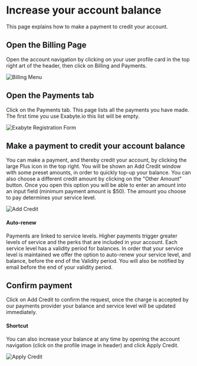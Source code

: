 <!-- DB -->
# Increase your account balance
This page explains how to make a payment to credit your account.

## Open the Billing Page
Open the account navigation by clicking on your user profile card in the top right art of the header, then click on Billing and Payments.

![Billing Menu](/images/BillingsMenuItem.png "Billing Menu Item")

## Open the Payments tab
Click on the Payments tab. This page lists all the payments you have made. The first time you use Exabyte.io this list will be empty.

![Exabyte Registration Form](/images/Payments.png "Payments")

## Make a payment to credit your account balance
You can make a payment, and thereby credit your account, by clicking the large Plus icon in the top right. You will be shown an Add Credit window with some preset amounts, in order to quickly top-up your balance. You can also choose a different credit amount by clicking on the "Other Amount" button. Once you open this option you will be able to enter an amount into an input field (minimum payment amount is $50). The amount you choose to pay determines your service level.

![Add Credit](/images/AddCredit.png "Add Credit")

#### Auto-renew
Payments are linked to service levels. Higher payments trigger greater levels of service and the perks that are included in your account. Each service level has a validity period for balances. In order that your service level is maintained we offer the option to auto-renew your service level, and balance, before the end of the Validity period. You will also be notified by email before the end of your validity period.

## Confirm payment
Click on Add Credit to confirm the request, once the charge is accepted by our payments provider your balance and service level will be updated immediately.

#### Shortcut
You can also increase your balance at any time by opening the account navigation (click on the profile image in header) and click Apply Credit.

![Apply Credit](/images/ApplyCreditMenuItem.png "Apply Credit")
